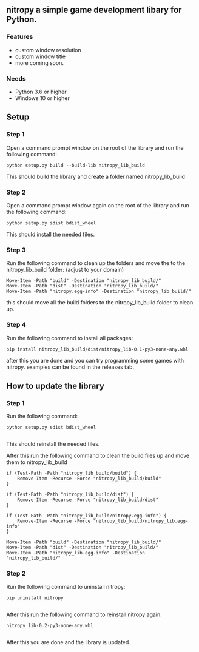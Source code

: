 ## nitropy a simple game development libary for Python.

### Features
- custom window resolution
- custom window title
- more coming soon.

### Needs
- Python 3.6 or higher
- Windows 10 or higher

## Setup
### Step 1
Open a command prompt window on the root of the library and run the following command:
```shell
python setup.py build --build-lib nitropy_lib_build
```
This should build the library and create a folder named nitropy_lib_build
### Step 2
Open a command prompt window again on the root of the library and run the following command:
```shell
python setup.py sdist bdist_wheel
```
This should install the needed files.
### Step 3
Run the following command to clean up the folders and move the to the nitropy_lib_build folder: (adjust to your domain)
```shell
Move-Item -Path "build" -Destination "nitropy_lib_build/"
Move-Item -Path "dist" -Destination "nitropy_lib_build/"
Move-Item -Path "nitropy.egg-info" -Destination "nitropy_lib_build/"
```
this should move all the build folders to the nitropy_lib_build folder to clean up.
### Step 4
Run the following command to install all packages:
```shell
pip install nitropy_lib_build/dist/nitropy_lib-0.1-py3-none-any.whl
```
after this you are done and you can try programming some games with nitropy. examples can be found in the releases tab.
## How to update the library
### Step 1
Run the following command:
```shell
python setup.py sdist bdist_wheel


```
This should reinstall the needed files.

After this run the following command to clean the build files up and move them to nitropy_lib_build
```shell
if (Test-Path -Path "nitropy_lib_build/build") {
    Remove-Item -Recurse -Force "nitropy_lib_build/build"
}

if (Test-Path -Path "nitropy_lib_build/dist") {
    Remove-Item -Recurse -Force "nitropy_lib_build/dist"
}

if (Test-Path -Path "nitropy_lib_build/nitropy.egg-info") {
    Remove-Item -Recurse -Force "nitropy_lib_build/nitropy_lib.egg-info"
}

Move-Item -Path "build" -Destination "nitropy_lib_build/"
Move-Item -Path "dist" -Destination "nitropy_lib_build/"
Move-Item -Path "nitropy_lib.egg-info" -Destination "nitropy_lib_build/"

```
### Step 2
Run the following command to uninstall nitropy:
```shell
pip uninstall nitropy


```
After this run the following command to reinstall nitropy again:
```shell
nitropy_lib-0.2-py3-none-any.whl


```
After this you are done and the library is updated.
